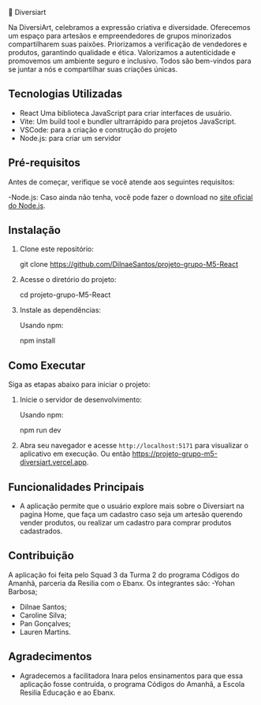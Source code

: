 🎨 Diversiart

Na DiversiArt, celebramos a expressão criativa e diversidade. Oferecemos um espaço para artesãos e empreendedores de grupos minorizados compartilharem suas paixões. Priorizamos a verificação de vendedores e produtos, garantindo qualidade e ética. Valorizamos a autenticidade e promovemos um ambiente seguro e inclusivo. Todos são bem-vindos para se juntar a nós e compartilhar suas criações únicas.

## Tecnologias Utilizadas

- React Uma biblioteca JavaScript para criar interfaces de usuário.
- Vite: Um build tool e bundler ultrarrápido para projetos JavaScript.
- VSCode: para a criação e construção do projeto
- Node.js: para criar um servidor

## Pré-requisitos

Antes de começar, verifique se você atende aos seguintes requisitos:

-Node.js: Caso ainda não tenha, você pode fazer o download no [site oficial do Node.js](https://nodejs.org/).

## Instalação

1. Clone este repositório:

   git clone https://github.com/DilnaeSantos/projeto-grupo-M5-React
   

2. Acesse o diretório do projeto:

    cd projeto-grupo-M5-React
  

3. Instale as dependências:

   Usando npm:

   npm install

## Como Executar

Siga as etapas abaixo para iniciar o projeto:

1. Inicie o servidor de desenvolvimento:

   Usando npm:

   npm run dev
   
2. Abra seu navegador e acesse `http://localhost:5171` para visualizar o aplicativo em execução. Ou então https://projeto-grupo-m5-diversiart.vercel.app. 

## Funcionalidades Principais

- A aplicação permite que o usuário explore mais sobre o Diversiart na pagina Home, que faça um cadastro caso seja um artesão querendo vender produtos, ou realizar um cadastro para comprar produtos cadastrados. 

## Contribuição

A aplicação foi feita pelo Squad 3 da Turma 2 do programa Códigos do Amanhã, parceria da Resilia com o Ebanx. Os integrantes são:
-Yohan Barbosa;
- Dilnae Santos;
- Caroline Silva;
- Pan Gonçalves;
- Lauren Martins.

## Agradecimentos

- Agradecemos a facilitadora Inara pelos ensinamentos para que essa aplicação fosse contruída, o programa Códigos do Amanhã, a Escola Resilia Educação e ao Ebanx. 


